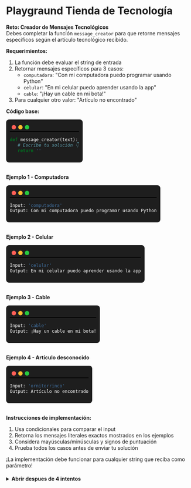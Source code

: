 # Playgraund Tienda de Tecnología

**Reto: Creador de Mensajes Tecnológicos**  
Debes completar la función `message_creator` para que retorne mensajes específicos según el artículo tecnológico recibido.

**Requerimientos:**
1. La función debe evaluar el string de entrada
2. Retornar mensajes específicos para 3 casos:
   - `computadora`: "Con mi computadora puedo programar usando Python"
   - `celular`: "En mi celular puedo aprender usando la app"
   - `cable`: "¡Hay un cable en mi bota!"
3. Para cualquier otro valor: "Artículo no encontrado"

**Código base:**

<div style="background: #1E1E1E; padding: 10px; border-radius: 8px; width: fit-content; font-family: monospace; color: white;">
  <div style="display: flex; gap: 6px; padding: 5px;">
    <span style="width: 12px; height: 12px; background: #FF5F57; border-radius: 50%; display: inline-block;"></span>
    <span style="width: 12px; height: 12px; background: #FFBD2E; border-radius: 50%; display: inline-block;"></span>
    <span style="width: 12px; height: 12px; background: #27C93F; border-radius: 50%; display: inline-block;"></span>
  </div>
  <hr style="border: 1px solid black; background: none; margin:0; padding:0; height: 0px;">
 
```python
def message_creator(text):
   # Escribe tu solución 👇
   return ''
```
</div>
<br>


**Ejemplo 1 - Computadora**  
<div style="background: #1E1E1E; padding: 10px; border-radius: 8px; width: fit-content; font-family: monospace; color: white;">
  <div style="display: flex; gap: 6px; padding: 5px;">
    <span style="width: 12px; height: 12px; background: #FF5F57; border-radius: 50%; display: inline-block;"></span>
    <span style="width: 12px; height: 12px; background: #FFBD2E; border-radius: 50%; display: inline-block;"></span>
    <span style="width: 12px; height: 12px; background: #27C93F; border-radius: 50%; display: inline-block;"></span>
  </div>
  <hr style="border: 1px solid black; background: none; margin:0; padding:0; height: 0px;">

```bash
Input: 'computadora'
Output: Con mi computadora puedo programar usando Python
```
</div>
<br>


**Ejemplo 2 - Celular**  
<div style="background: #1E1E1E; padding: 10px; border-radius: 8px; width: fit-content; font-family: monospace; color: white;">
  <div style="display: flex; gap: 6px; padding: 5px;">
    <span style="width: 12px; height: 12px; background: #FF5F57; border-radius: 50%; display: inline-block;"></span>
    <span style="width: 12px; height: 12px; background: #FFBD2E; border-radius: 50%; display: inline-block;"></span>
    <span style="width: 12px; height: 12px; background: #27C93F; border-radius: 50%; display: inline-block;"></span>
  </div>
  <hr style="border: 1px solid black; background: none; margin:0; padding:0; height: 0px;">

```bash
Input: 'celular'
Output: En mi celular puedo aprender usando la app
```
</div>
<br>


**Ejemplo 3 - Cable** 

<div style="background: #1E1E1E; padding: 10px; border-radius: 8px; width: fit-content; font-family: monospace; color: white;">
  <div style="display: flex; gap: 6px; padding: 5px;">
    <span style="width: 12px; height: 12px; background: #FF5F57; border-radius: 50%; display: inline-block;"></span>
    <span style="width: 12px; height: 12px; background: #FFBD2E; border-radius: 50%; display: inline-block;"></span>
    <span style="width: 12px; height: 12px; background: #27C93F; border-radius: 50%; display: inline-block;"></span>
  </div>
  <hr style="border: 1px solid black; background: none; margin:0; padding:0; height: 0px;">

```bash
Input: 'cable'
Output: ¡Hay un cable en mi bota!
```
</div>
<br>


**Ejemplo 4 - Artículo desconocido**  

<div style="background: #1E1E1E; padding: 10px; border-radius: 8px; width: fit-content; font-family: monospace; color: white;">
  <div style="display: flex; gap: 6px; padding: 5px;">
    <span style="width: 12px; height: 12px; background: #FF5F57; border-radius: 50%; display: inline-block;"></span>
    <span style="width: 12px; height: 12px; background: #FFBD2E; border-radius: 50%; display: inline-block;"></span>
    <span style="width: 12px; height: 12px; background: #27C93F; border-radius: 50%; display: inline-block;"></span>
  </div>
  <hr style="border: 1px solid black; background: none; margin:0; padding:0; height: 0px;">

```bash
Input: 'ornitorrinco'
Output: Artículo no encontrado
```
</div>
<br>

**Instrucciones de implementación:**
1. Usa condicionales para comparar el input
2. Retorna los mensajes literales exactos mostrados en los ejemplos
3. Considera mayúsculas/minúsculas y signos de puntuación
4. Prueba todos los casos antes de enviar tu solución

¡La implementación debe funcionar para cualquier string que reciba como parámetro!



<h4>
<details value="code">  
<summary>Abrir despues de 4 intentos</summary>  
<h3> Propuesta de solusión </h3>

```python
def message_creator(text):
   if text == 'computadora':
      return 'Con mi computadora puedo programar usando Python'
   elif text == 'celular':
      return 'En mi celular puedo aprender usando la app'
   elif text == 'cable':
      return '¡Hay un cable en mi bota!'
   else:
      return 'Artículo no encontrado'

text = 'computadora'
response = message_creator(text)
print(response)
```

</details>
</h4>
